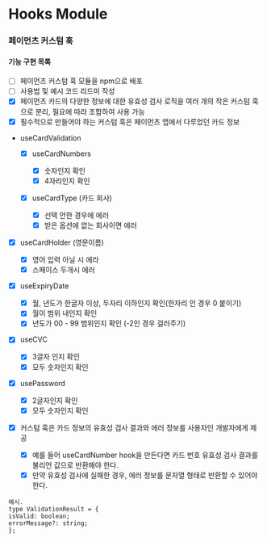 # Hooks Module

### 페이먼츠 커스텀 훅

#### 기능 구현 목록

- [ ] 페이먼츠 커스텀 훅 모듈을 npm으로 배포
- [ ] 사용법 및 예시 코드 리드미 작성
- [x] 페이먼츠 카드의 다양한 정보에 대한 유효성 검사 로직을 여러 개의 작은 커스텀 훅으로 분리, 필요에 따라 조합하여 사용 가능
- [x] 필수적으로 만들어야 하는 커스텀 훅은 페이먼츠 앱에서 다루었던 카드 정보

- useCardValidation

  - [x] useCardNumbers

    - [x] 숫자인지 확인
    - [x] 4자리인지 확인

  - [x] useCardType (카드 회사)
    - [x] 선택 안한 경우에 에러
    - [x] 받은 옵션에 없는 회사이면 에러

- [x] useCardHolder (영문이름)

  - [x] 영어 입력 아닐 시 에라
  - [x] 스페이스 두개시 에러

- [x] useExpiryDate

  - [x] 월, 년도가 한글자 이상, 두자리 이하인지 확인(한자리 인 경우 0 붙이기)
  - [x] 월이 범위 내인지 확인
  - [x] 년도가 00 - 99 범위인지 확인 (-2인 경우 걸러주기)

- [x] useCVC

  - [x] 3글자 인지 확인
  - [x] 모두 숫자인지 확인

- [x] usePassword

  - [x] 2글자인지 확인
  - [x] 모두 숫자인지 확인

- [x] 커스텀 훅은 카드 정보의 유효성 검사 결과와 에러 정보를 사용자인 개발자에게 제공
  - [x] 예를 들어 useCardNumber hook을 만든다면 카드 번호 유효성 검사 결과를 불리언 값으로 반환해야 한다.
  - [x] 만약 유효성 검사에 실패한 경우, 에러 정보를 문자열 형태로 반환할 수 있어야 한다.

```
예시.
type ValidationResult = {
isValid: boolean;
errorMessage?: string;
};
```
